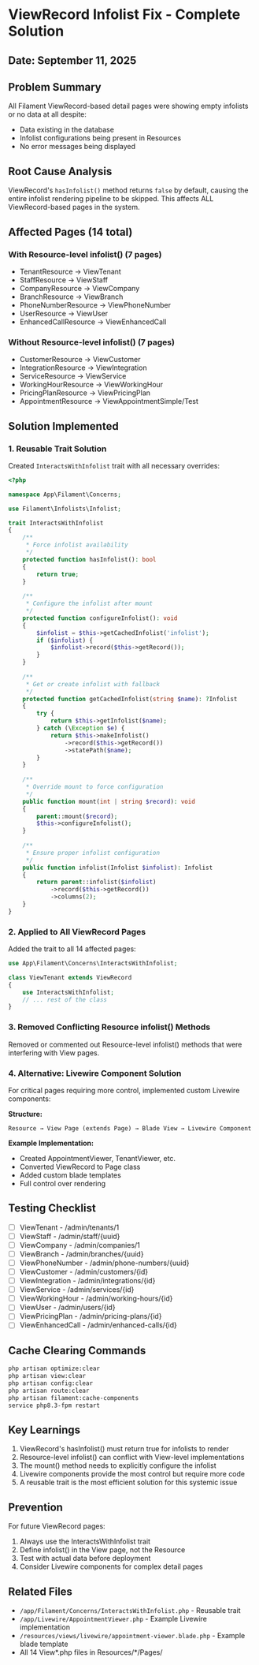 # ViewRecord Infolist Fix - Complete Solution
## Date: September 11, 2025

## Problem Summary
All Filament ViewRecord-based detail pages were showing empty infolists or no data at all despite:
- Data existing in the database
- Infolist configurations being present in Resources
- No error messages being displayed

## Root Cause Analysis
ViewRecord's `hasInfolist()` method returns `false` by default, causing the entire infolist rendering pipeline to be skipped. This affects ALL ViewRecord-based pages in the system.

## Affected Pages (14 total)
### With Resource-level infolist() (7 pages)
- TenantResource → ViewTenant
- StaffResource → ViewStaff
- CompanyResource → ViewCompany
- BranchResource → ViewBranch
- PhoneNumberResource → ViewPhoneNumber
- UserResource → ViewUser
- EnhancedCallResource → ViewEnhancedCall

### Without Resource-level infolist() (7 pages)
- CustomerResource → ViewCustomer
- IntegrationResource → ViewIntegration
- ServiceResource → ViewService
- WorkingHourResource → ViewWorkingHour
- PricingPlanResource → ViewPricingPlan
- AppointmentResource → ViewAppointmentSimple/Test

## Solution Implemented

### 1. Reusable Trait Solution
Created `InteractsWithInfolist` trait with all necessary overrides:

```php
<?php

namespace App\Filament\Concerns;

use Filament\Infolists\Infolist;

trait InteractsWithInfolist
{
    /**
     * Force infolist availability
     */
    protected function hasInfolist(): bool
    {
        return true;
    }
    
    /**
     * Configure the infolist after mount
     */
    protected function configureInfolist(): void
    {
        $infolist = $this->getCachedInfolist('infolist');
        if ($infolist) {
            $infolist->record($this->getRecord());
        }
    }
    
    /**
     * Get or create infolist with fallback
     */
    protected function getCachedInfolist(string $name): ?Infolist
    {
        try {
            return $this->getInfolist($name);
        } catch (\Exception $e) {
            return $this->makeInfolist()
                ->record($this->getRecord())
                ->statePath($name);
        }
    }
    
    /**
     * Override mount to force configuration
     */
    public function mount(int | string $record): void
    {
        parent::mount($record);
        $this->configureInfolist();
    }
    
    /**
     * Ensure proper infolist configuration
     */
    public function infolist(Infolist $infolist): Infolist
    {
        return parent::infolist($infolist)
            ->record($this->getRecord())
            ->columns(2);
    }
}
```

### 2. Applied to All ViewRecord Pages
Added the trait to all 14 affected pages:
```php
use App\Filament\Concerns\InteractsWithInfolist;

class ViewTenant extends ViewRecord
{
    use InteractsWithInfolist;
    // ... rest of the class
}
```

### 3. Removed Conflicting Resource infolist() Methods
Removed or commented out Resource-level infolist() methods that were interfering with View pages.

### 4. Alternative: Livewire Component Solution
For critical pages requiring more control, implemented custom Livewire components:

**Structure:**
```
Resource → View Page (extends Page) → Blade View → Livewire Component
```

**Example Implementation:**
- Created AppointmentViewer, TenantViewer, etc.
- Converted ViewRecord to Page class
- Added custom blade templates
- Full control over rendering

## Testing Checklist
- [ ] ViewTenant - /admin/tenants/1
- [ ] ViewStaff - /admin/staff/{uuid}
- [ ] ViewCompany - /admin/companies/1
- [ ] ViewBranch - /admin/branches/{uuid}
- [ ] ViewPhoneNumber - /admin/phone-numbers/{uuid}
- [ ] ViewCustomer - /admin/customers/{id}
- [ ] ViewIntegration - /admin/integrations/{id}
- [ ] ViewService - /admin/services/{id}
- [ ] ViewWorkingHour - /admin/working-hours/{id}
- [ ] ViewUser - /admin/users/{id}
- [ ] ViewPricingPlan - /admin/pricing-plans/{id}
- [ ] ViewEnhancedCall - /admin/enhanced-calls/{id}

## Cache Clearing Commands
```bash
php artisan optimize:clear
php artisan view:clear
php artisan config:clear
php artisan route:clear
php artisan filament:cache-components
service php8.3-fpm restart
```

## Key Learnings
1. ViewRecord's hasInfolist() must return true for infolists to render
2. Resource-level infolist() can conflict with View-level implementations
3. The mount() method needs to explicitly configure the infolist
4. Livewire components provide the most control but require more code
5. A reusable trait is the most efficient solution for this systemic issue

## Prevention
For future ViewRecord pages:
1. Always use the InteractsWithInfolist trait
2. Define infolist() in the View page, not the Resource
3. Test with actual data before deployment
4. Consider Livewire components for complex detail pages

## Related Files
- `/app/Filament/Concerns/InteractsWithInfolist.php` - Reusable trait
- `/app/Livewire/AppointmentViewer.php` - Example Livewire implementation
- `/resources/views/livewire/appointment-viewer.blade.php` - Example blade template
- All 14 View*.php files in Resources/*/Pages/